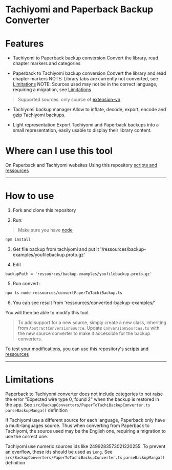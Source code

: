 # Tachiyomi and Paperback Backup Converter

# Features

* Tachiyomi to Paperback backup conversion
    Convert the library, read chapter markers and categories

* Paperback to Tachiyomi backup conversion
    Convert the library and read chapter markers
    NOTE: Library tabs are currently not converted, see [Limitations](#limitations)
    NOTE: Sources used may not be in the correct language, requiring a migration, see [Limitations](#limitations)

> Supported sources: only source of [extension-vn](https://github.com/hoang3402/extensions-vn)

* Tachiyomi backup manager
    Allow to inflate, decode, export, encode and gzip Tachiyomi backups.

* Light representation
    Export Tachiyomi and Paperback backups into a small representation, easily usable to display their library content.

# Where can I use this tool
On Paperback and Tachiyomi websites
Using this repository [scripts and ressources](#ressources)

---

# How to use

1. Fork and clone this repository

2. Run:
> Make sure you have [node](https://nodejs.org/en/download)

```bash
npm install
```
3. Get file backup from tachiyomi and put it '/ressources/backup-examples/youfilebackup.proto.gz'

4. Edit
```
backupPath = 'ressources/backup-examples/youfilebackup.proto.gz'
```

5. Run convert:
```bash
npx ts-node ressources/convertPaperToTachiBackup.ts 
```

6. You can see result from 'ressources/converted-backup-examples/'

You will then be able to modify this tool.

> To add support for a new source, simply create a new class, inheriting from `AbstractConversionSource`.
> Update `ConversionSources.ts` with the new source converter to make it accessible for the backup converters.

To test your modifications, you can use this repository's [scripts and ressources](#ressources)

---

# Limitations

Paperback to Tachiyomi converter does not include categories to not raise the error "Expected wire type 0, found 2" when the backup is restored in the app. 
See `src/BackupConverters/PaperToTachiBackupConverter.ts` `parseBackupManga()` definition

If Tachiyomi use a different source for each language, Paperback only have a multi-languages source. Thus when converting from Paperback to Tachiyomi, the source used may be the English one, requiring a migration to use the correct one.

Tachiyomi use numeric sources ids like 2499283573021220255. To prevent an overflow, these ids should be used as `Long`.
See `src/BackupConverters/PaperToTachiBackupConverter.ts` `parseBackupManga()` definition
